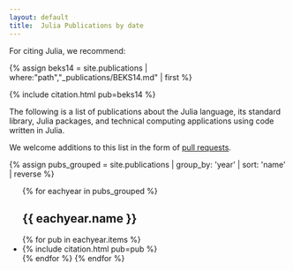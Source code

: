 ```yaml
---
layout: default
title:  Julia Publications by date
---
```


For citing Julia, we recommend:

{% assign beks14 = site.publications | where:"path","_publications/BEKS14.md" | first %}
<div>{% include citation.html pub=beks14 %}</div>

The following is a list of publications about the Julia language, its standard
library, Julia packages, and technical computing applications using code
written in Julia.

We welcome additions to this list in the form of [pull requests](https://github.com/JuliaLang/julialang.github.com/tree/master/_publications).

{% assign pubs_grouped = site.publications | group_by: 'year' | sort: 'name' | reverse %}
<ul class="publist">
{% for eachyear in pubs_grouped  %}
  <h2> {{ eachyear.name }} </h2>
  {% for pub in eachyear.items %}
  <li id="{{ pub.path | remove: "_publications/" | remove: ".md"  }}">{% include citation.html pub=pub %}</li>
  {% endfor %}
{% endfor %}
</ul>
